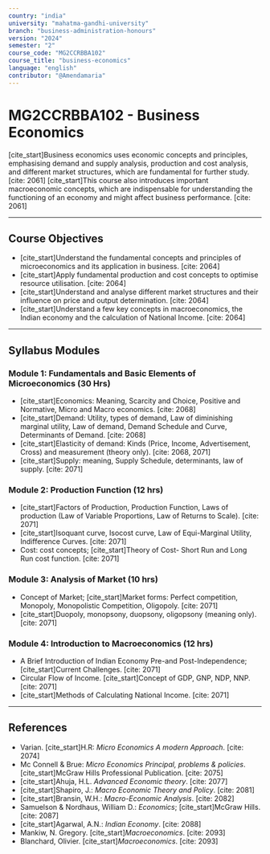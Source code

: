 ```yaml
---
country: "india"
university: "mahatma-gandhi-university"
branch: "business-administration-honours"
version: "2024"
semester: "2"
course_code: "MG2CCRBBA102"
course_title: "business-economics"
language: "english"
contributor: "@Amendamaria"
---
```

# MG2CCRBBA102 - Business Economics

[cite_start]Business economics uses economic concepts and principles, emphasising demand and supply analysis, production and cost analysis, and different market structures, which are fundamental for further study. [cite: 2061] [cite_start]This course also introduces important macroeconomic concepts, which are indispensable for understanding the functioning of an economy and might affect business performance. [cite: 2061]

---
## Course Objectives

* [cite_start]Understand the fundamental concepts and principles of microeconomics and its application in business. [cite: 2064]
* [cite_start]Apply fundamental production and cost concepts to optimise resource utilisation. [cite: 2064]
* [cite_start]Understand and analyse different market structures and their influence on price and output determination. [cite: 2064]
* [cite_start]Understand a few key concepts in macroeconomics, the Indian economy and the calculation of National Income. [cite: 2064]

---
## Syllabus Modules

### Module 1: Fundamentals and Basic Elements of Microeconomics (30 Hrs)
* [cite_start]Economics: Meaning, Scarcity and Choice, Positive and Normative, Micro and Macro economics. [cite: 2068]
* [cite_start]Demand: Utility, types of demand, Law of diminishing marginal utility, Law of demand, Demand Schedule and Curve, Determinants of Demand. [cite: 2068]
* [cite_start]Elasticity of demand: Kinds (Price, Income, Advertisement, Cross) and measurement (theory only). [cite: 2068, 2071]
* [cite_start]Supply: meaning, Supply Schedule, determinants, law of supply. [cite: 2071]

### Module 2: Production Function (12 hrs)
* [cite_start]Factors of Production, Production Function, Laws of production (Law of Variable Proportions, Law of Returns to Scale). [cite: 2071]
* [cite_start]Isoquant curve, Isocost curve, Law of Equi-Marginal Utility, Indifference Curves. [cite: 2071]
* Cost: cost concepts; [cite_start]Theory of Cost- Short Run and Long Run cost function. [cite: 2071]

### Module 3: Analysis of Market (10 hrs)
* Concept of Market; [cite_start]Market forms: Perfect competition, Monopoly, Monopolistic Competition, Oligopoly. [cite: 2071]
* [cite_start]Duopoly, monopsony, duopsony, oligopsony (meaning only). [cite: 2071]

### Module 4: Introduction to Macroeconomics (12 hrs)
* A Brief Introduction of Indian Economy Pre-and Post-Independence; [cite_start]Current Challenges. [cite: 2071]
* Circular Flow of Income. [cite_start]Concept of GDP, GNP, NDP, NNP. [cite: 2071]
* [cite_start]Methods of Calculating National Income. [cite: 2071]

---
## References
* Varian. [cite_start]H.R: *Micro Economics A modern Approach*. [cite: 2074]
* Mc Connell & Brue: *Micro Economics Principal, problems & policies*. [cite_start]McGraw Hills Professional Publication. [cite: 2075]
* [cite_start]Ahuja, H.L. *Advanced Economic theory*. [cite: 2077]
* [cite_start]Shapiro, J.: *Macro Economic Theory and Policy*. [cite: 2081]
* [cite_start]Bransin, W.H.: *Macro-Economic Analysis*. [cite: 2082]
* Samuelson & Nordhaus, William D.: *Economics*; [cite_start]McGraw Hills. [cite: 2087]
* [cite_start]Agarwal, A.N.: *Indian Economy*. [cite: 2088]
* Mankiw, N. Gregory. [cite_start]*Macroeconomics*. [cite: 2093]
* Blanchard, Olivier. [cite_start]*Macroeconomics*. [cite: 2093]